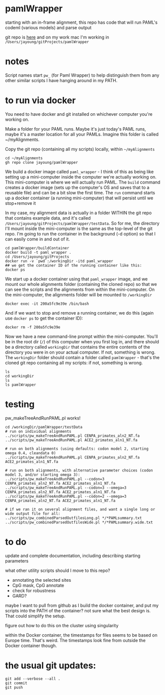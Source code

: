 # pamlWrapper
starting with an in-frame alignment, this repo has code that will run PAML's codeml (various models) and parse output

git repo is [here](https://github.com/jayoung/pamlWrapper) and on my work mac I'm working in `/Users/jayoung/gitProjects/pamlWrapper`  

# notes
Script names start `pw_` (for Paml Wrapper) to help distinguish them from any other similar scripts I have hanging around in my PATH.

# to run via docker

You need to have docker and git installed on whichever computer you're working on.

Make a folder for your PAML runs. Maybe it's just today's PAML runs, maybe it's a master location for all your PAMLs. Imagine this folder is called ~/myAlignments.

Copy the git repo (containing all my scripts) locally, within `~/myAlignments`
```
cd ~/myAlignments
gh repo clone jayoung/pamlWrapper
```

We build a docker image called `paml_wrapper` - I think of this as being like setting up a mini-computer inside the computer we're actually working on. This mini-computer is where we will actually run PAML.  The `build` command creates a docker image (sets up the computer's OS and saves that to a reusable file) and can be a bit slow the first time. The `run` command starts up a docker container (a running mini-computer) that will persist until we stop+remove it


In my case, my alignment data is actually in a folder WITHIN the git repo that contains example data, and it's called `/Users/jayoung/gitProjects/pamlWrapper/testData`.  So for me, the directory I'll mount inside the mini-computer is the same as the top-level of the git repo. I'm going to run the container in the background (-d option) so that I can easily come in and out of it.

```
cd pamlWrapper/buildContainer
docker build -t paml_wrapper .
cd /Users/jayoung/gitProjects
docker run -v `pwd`:/workingDir -itd paml_wrapper
## we get the container ID of the running container like this:
docker ps
```

We start up a docker container using that `paml_wrapper` image, and we mount our whole alignments folder (containing the cloned repo) so that we can see the scripts and the alignments from within the mini-computer. On the mini-computer, the alignments folder will be mounted to `/workingDir`
```
docker exec -it 200a5fc9e39e /bin/bash
```

And if we want to stop and remove a running container, we do this (again use `docker ps` to get the container ID):
```
docker rm -f 200a5fc9e39e
```

Now we have a new command-line prompt within the mini-computer. You'll be in the root dir (`/`) of this computer when you first log in, and there should be a directory called `workingDir` that contains the entire contents of the directory you were in on your actual computer. If not, something is wrong.  The `workingDir` folder should contain a folder called `pamlWrapper` - that's the cloned git repo containing all my scripts: if not, something is wrong.
```
ls
cd workingDir
ls
ls pamlWrapper
```

# testing

pw_makeTreeAndRunPAML.pl works!
```
cd /workingDir/pamlWrapper/testData
# run on individual alignments
../scripts/pw_makeTreeAndRunPAML.pl CENPA_primates_aln2_NT.fa
../scripts/pw_makeTreeAndRunPAML.pl ACE2_primates_aln1_NT.fa

# run on both alignments (using defaults: codon model 2, starting omega 0.4, cleandata 0)
../scripts/pw_makeTreeAndRunPAML.pl CENPA_primates_aln2_NT.fa ACE2_primates_aln1_NT.fa

# run on both alignments, with alternative parameter choices (codon model 3, and/or starting omega 3):
../scripts/pw_makeTreeAndRunPAML.pl --codon=3 CENPA_primates_aln2_NT.fa ACE2_primates_aln1_NT.fa
../scripts/pw_makeTreeAndRunPAML.pl --codon=3 --omega=3 CENPA_primates_aln2_NT.fa ACE2_primates_aln1_NT.fa
../scripts/pw_makeTreeAndRunPAML.pl --codon=2 --omega=3 CENPA_primates_aln2_NT.fa ACE2_primates_aln1_NT.fa

# if we ran it on several alignment files, and want a single long or wide output file for all:
../scripts/pw_combinedParsedOutfilesLong.pl */*PAMLsummary.txt
../scripts/pw_combinedParsedOutfilesWide.pl */*PAMLsummary.wide.txt

```

# to do

update and complete documentation, including describing starting parameters

what other utility scripts should I move to this repo?
- annotating the selected sites
- CpG mask, CpG annotate
- check for robustness
- GARD?

maybe I want to pull from github as I build the docker container, and put my scripts into the PATH of the container? not sure what the best design is. That could simplify the setup.

figure out how to do this on the cluster using singularity

within the Docker container, the timestamps for files seems to be based on Europe time. That's weird. The timestamps look fine from outside the Docker container though.

# the usual git updates:
```
git add --verbose --all .
git commit
git push
```